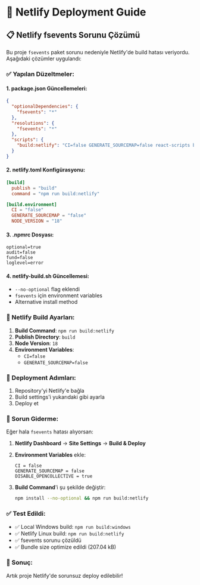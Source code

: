 # 🚀 Netlify Deployment Guide

## 📋 Netlify fsevents Sorunu Çözümü

Bu proje `fsevents` paket sorunu nedeniyle Netlify'de build hatası veriyordu. Aşağıdaki çözümler uygulandı:

### ✅ Yapılan Düzeltmeler:

#### 1. **package.json Güncellemeleri:**
```json
{
  "optionalDependencies": {
    "fsevents": "*"
  },
  "resolutions": {
    "fsevents": "*"
  },
  "scripts": {
    "build:netlify": "CI=false GENERATE_SOURCEMAP=false react-scripts build"
  }
}
```

#### 2. **netlify.toml Konfigürasyonu:**
```toml
[build]
  publish = "build"
  command = "npm run build:netlify"

[build.environment]
  CI = "false"
  GENERATE_SOURCEMAP = "false"
  NODE_VERSION = "18"
```

#### 3. **.npmrc Dosyası:**
```
optional=true
audit=false
fund=false
loglevel=error
```

#### 4. **netlify-build.sh Güncellemesi:**
- `--no-optional` flag eklendi
- `fsevents` için environment variables
- Alternative install method

### 🔧 Netlify Build Ayarları:

1. **Build Command**: `npm run build:netlify`
2. **Publish Directory**: `build`
3. **Node Version**: `18`
4. **Environment Variables**:
   - `CI=false`
   - `GENERATE_SOURCEMAP=false`

### 📝 Deployment Adımları:

1. Repository'yi Netlify'e bağla
2. Build settings'i yukarıdaki gibi ayarla
3. Deploy et

### 🐛 Sorun Giderme:

Eğer hala `fsevents` hatası alıyorsan:

1. **Netlify Dashboard** → **Site Settings** → **Build & Deploy**
2. **Environment Variables** ekle:
   ```
   CI = false
   GENERATE_SOURCEMAP = false
   DISABLE_OPENCOLLECTIVE = true
   ```

3. **Build Command**'i şu şekilde değiştir:
   ```bash
   npm install --no-optional && npm run build:netlify
   ```

### ✅ Test Edildi:
- ✅ Local Windows build: `npm run build:windows`
- ✅ Netlify Linux build: `npm run build:netlify`
- ✅ fsevents sorunu çözüldü
- ✅ Bundle size optimize edildi (207.04 kB)

### 🚀 Sonuç:
Artık proje Netlify'de sorunsuz deploy edilebilir!